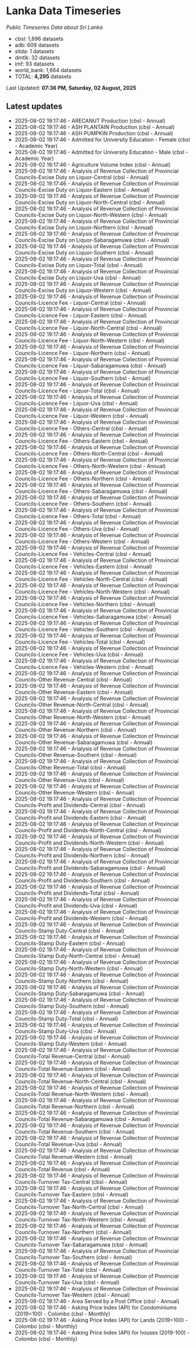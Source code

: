 # Lanka Data Timeseries
*Public Timeseries Data about Sri Lanka*

* cbsl: 1,896 datasets
* adb: 609 datasets
* sltda: 1 datasets
* dmtlk: 32 datasets
* imf: 93 datasets
* world_bank: 1,664 datasets
* TOTAL: **4,295** datasets

Last Updated: **07:36 PM, Saturday, 02 August, 2025**

## Latest updates

* 2025-08-02 19:17:46 - ARECANUT Production (cbsl - Annual)
* 2025-08-02 19:17:46 - ASH PLANTAIN Production (cbsl - Annual)
* 2025-08-02 19:17:46 - ASH PUMPKIN Production (cbsl - Annual)
* 2025-08-02 19:17:46 - Admitted for University Education - Female (cbsl - Academic Year)
* 2025-08-02 19:17:46 - Admitted for University Education - Male (cbsl - Academic Year)
* 2025-08-02 19:17:46 - Agriculture Volume Index (cbsl - Annual)
* 2025-08-02 19:17:46 - Analysis of Revenue Collection of Provincial Councils-Excise Duty on Liquor-Central (cbsl - Annual)
* 2025-08-02 19:17:46 - Analysis of Revenue Collection of Provincial Councils-Excise Duty on Liquor-Eastern (cbsl - Annual)
* 2025-08-02 19:17:46 - Analysis of Revenue Collection of Provincial Councils-Excise Duty on Liquor-North-Central (cbsl - Annual)
* 2025-08-02 19:17:46 - Analysis of Revenue Collection of Provincial Councils-Excise Duty on Liquor-North-Western (cbsl - Annual)
* 2025-08-02 19:17:46 - Analysis of Revenue Collection of Provincial Councils-Excise Duty on Liquor-Northern (cbsl - Annual)
* 2025-08-02 19:17:46 - Analysis of Revenue Collection of Provincial Councils-Excise Duty on Liquor-Sabaragamuwa (cbsl - Annual)
* 2025-08-02 19:17:46 - Analysis of Revenue Collection of Provincial Councils-Excise Duty on Liquor-Southern (cbsl - Annual)
* 2025-08-02 19:17:46 - Analysis of Revenue Collection of Provincial Councils-Excise Duty on Liquor-Total (cbsl - Annual)
* 2025-08-02 19:17:46 - Analysis of Revenue Collection of Provincial Councils-Excise Duty on Liquor-Uva (cbsl - Annual)
* 2025-08-02 19:17:46 - Analysis of Revenue Collection of Provincial Councils-Excise Duty on Liquor-Western (cbsl - Annual)
* 2025-08-02 19:17:46 - Analysis of Revenue Collection of Provincial Councils-Licence Fee - Liquor-Central (cbsl - Annual)
* 2025-08-02 19:17:46 - Analysis of Revenue Collection of Provincial Councils-Licence Fee - Liquor-Eastern (cbsl - Annual)
* 2025-08-02 19:17:46 - Analysis of Revenue Collection of Provincial Councils-Licence Fee - Liquor-North-Central (cbsl - Annual)
* 2025-08-02 19:17:46 - Analysis of Revenue Collection of Provincial Councils-Licence Fee - Liquor-North-Western (cbsl - Annual)
* 2025-08-02 19:17:46 - Analysis of Revenue Collection of Provincial Councils-Licence Fee - Liquor-Northern (cbsl - Annual)
* 2025-08-02 19:17:46 - Analysis of Revenue Collection of Provincial Councils-Licence Fee - Liquor-Sabaragamuwa (cbsl - Annual)
* 2025-08-02 19:17:46 - Analysis of Revenue Collection of Provincial Councils-Licence Fee - Liquor-Southern (cbsl - Annual)
* 2025-08-02 19:17:46 - Analysis of Revenue Collection of Provincial Councils-Licence Fee - Liquor-Total (cbsl - Annual)
* 2025-08-02 19:17:46 - Analysis of Revenue Collection of Provincial Councils-Licence Fee - Liquor-Uva (cbsl - Annual)
* 2025-08-02 19:17:46 - Analysis of Revenue Collection of Provincial Councils-Licence Fee - Liquor-Western (cbsl - Annual)
* 2025-08-02 19:17:46 - Analysis of Revenue Collection of Provincial Councils-Licence Fee - Others-Central (cbsl - Annual)
* 2025-08-02 19:17:46 - Analysis of Revenue Collection of Provincial Councils-Licence Fee - Others-Eastern (cbsl - Annual)
* 2025-08-02 19:17:46 - Analysis of Revenue Collection of Provincial Councils-Licence Fee - Others-North-Central (cbsl - Annual)
* 2025-08-02 19:17:46 - Analysis of Revenue Collection of Provincial Councils-Licence Fee - Others-North-Western (cbsl - Annual)
* 2025-08-02 19:17:46 - Analysis of Revenue Collection of Provincial Councils-Licence Fee - Others-Northern (cbsl - Annual)
* 2025-08-02 19:17:46 - Analysis of Revenue Collection of Provincial Councils-Licence Fee - Others-Sabaragamuwa (cbsl - Annual)
* 2025-08-02 19:17:46 - Analysis of Revenue Collection of Provincial Councils-Licence Fee - Others-Southern (cbsl - Annual)
* 2025-08-02 19:17:46 - Analysis of Revenue Collection of Provincial Councils-Licence Fee - Others-Total (cbsl - Annual)
* 2025-08-02 19:17:46 - Analysis of Revenue Collection of Provincial Councils-Licence Fee - Others-Uva (cbsl - Annual)
* 2025-08-02 19:17:46 - Analysis of Revenue Collection of Provincial Councils-Licence Fee - Others-Western (cbsl - Annual)
* 2025-08-02 19:17:46 - Analysis of Revenue Collection of Provincial Councils-Licence Fee - Vehicles-Central (cbsl - Annual)
* 2025-08-02 19:17:46 - Analysis of Revenue Collection of Provincial Councils-Licence Fee - Vehicles-Eastern (cbsl - Annual)
* 2025-08-02 19:17:46 - Analysis of Revenue Collection of Provincial Councils-Licence Fee - Vehicles-North-Central (cbsl - Annual)
* 2025-08-02 19:17:46 - Analysis of Revenue Collection of Provincial Councils-Licence Fee - Vehicles-North-Western (cbsl - Annual)
* 2025-08-02 19:17:46 - Analysis of Revenue Collection of Provincial Councils-Licence Fee - Vehicles-Northern (cbsl - Annual)
* 2025-08-02 19:17:46 - Analysis of Revenue Collection of Provincial Councils-Licence Fee - Vehicles-Sabaragamuwa (cbsl - Annual)
* 2025-08-02 19:17:46 - Analysis of Revenue Collection of Provincial Councils-Licence Fee - Vehicles-Southern (cbsl - Annual)
* 2025-08-02 19:17:46 - Analysis of Revenue Collection of Provincial Councils-Licence Fee - Vehicles-Total (cbsl - Annual)
* 2025-08-02 19:17:46 - Analysis of Revenue Collection of Provincial Councils-Licence Fee - Vehicles-Uva (cbsl - Annual)
* 2025-08-02 19:17:46 - Analysis of Revenue Collection of Provincial Councils-Licence Fee - Vehicles-Western (cbsl - Annual)
* 2025-08-02 19:17:46 - Analysis of Revenue Collection of Provincial Councils-Other Revenue-Central (cbsl - Annual)
* 2025-08-02 19:17:46 - Analysis of Revenue Collection of Provincial Councils-Other Revenue-Eastern (cbsl - Annual)
* 2025-08-02 19:17:46 - Analysis of Revenue Collection of Provincial Councils-Other Revenue-North-Central (cbsl - Annual)
* 2025-08-02 19:17:46 - Analysis of Revenue Collection of Provincial Councils-Other Revenue-North-Western (cbsl - Annual)
* 2025-08-02 19:17:46 - Analysis of Revenue Collection of Provincial Councils-Other Revenue-Northern (cbsl - Annual)
* 2025-08-02 19:17:46 - Analysis of Revenue Collection of Provincial Councils-Other Revenue-Sabaragamuwa (cbsl - Annual)
* 2025-08-02 19:17:46 - Analysis of Revenue Collection of Provincial Councils-Other Revenue-Southern (cbsl - Annual)
* 2025-08-02 19:17:46 - Analysis of Revenue Collection of Provincial Councils-Other Revenue-Total (cbsl - Annual)
* 2025-08-02 19:17:46 - Analysis of Revenue Collection of Provincial Councils-Other Revenue-Uva (cbsl - Annual)
* 2025-08-02 19:17:46 - Analysis of Revenue Collection of Provincial Councils-Other Revenue-Western (cbsl - Annual)
* 2025-08-02 19:17:46 - Analysis of Revenue Collection of Provincial Councils-Profit and Dividends-Central (cbsl - Annual)
* 2025-08-02 19:17:46 - Analysis of Revenue Collection of Provincial Councils-Profit and Dividends-Eastern (cbsl - Annual)
* 2025-08-02 19:17:46 - Analysis of Revenue Collection of Provincial Councils-Profit and Dividends-North-Central (cbsl - Annual)
* 2025-08-02 19:17:46 - Analysis of Revenue Collection of Provincial Councils-Profit and Dividends-North-Western (cbsl - Annual)
* 2025-08-02 19:17:46 - Analysis of Revenue Collection of Provincial Councils-Profit and Dividends-Northern (cbsl - Annual)
* 2025-08-02 19:17:46 - Analysis of Revenue Collection of Provincial Councils-Profit and Dividends-Sabaragamuwa (cbsl - Annual)
* 2025-08-02 19:17:46 - Analysis of Revenue Collection of Provincial Councils-Profit and Dividends-Southern (cbsl - Annual)
* 2025-08-02 19:17:46 - Analysis of Revenue Collection of Provincial Councils-Profit and Dividends-Total (cbsl - Annual)
* 2025-08-02 19:17:46 - Analysis of Revenue Collection of Provincial Councils-Profit and Dividends-Uva (cbsl - Annual)
* 2025-08-02 19:17:46 - Analysis of Revenue Collection of Provincial Councils-Profit and Dividends-Western (cbsl - Annual)
* 2025-08-02 19:17:46 - Analysis of Revenue Collection of Provincial Councils-Stamp Duty-Central (cbsl - Annual)
* 2025-08-02 19:17:46 - Analysis of Revenue Collection of Provincial Councils-Stamp Duty-Eastern (cbsl - Annual)
* 2025-08-02 19:17:46 - Analysis of Revenue Collection of Provincial Councils-Stamp Duty-North-Central (cbsl - Annual)
* 2025-08-02 19:17:46 - Analysis of Revenue Collection of Provincial Councils-Stamp Duty-North-Western (cbsl - Annual)
* 2025-08-02 19:17:46 - Analysis of Revenue Collection of Provincial Councils-Stamp Duty-Northern (cbsl - Annual)
* 2025-08-02 19:17:46 - Analysis of Revenue Collection of Provincial Councils-Stamp Duty-Sabaragamuwa (cbsl - Annual)
* 2025-08-02 19:17:46 - Analysis of Revenue Collection of Provincial Councils-Stamp Duty-Southern (cbsl - Annual)
* 2025-08-02 19:17:46 - Analysis of Revenue Collection of Provincial Councils-Stamp Duty-Total (cbsl - Annual)
* 2025-08-02 19:17:46 - Analysis of Revenue Collection of Provincial Councils-Stamp Duty-Uva (cbsl - Annual)
* 2025-08-02 19:17:46 - Analysis of Revenue Collection of Provincial Councils-Stamp Duty-Western (cbsl - Annual)
* 2025-08-02 19:17:46 - Analysis of Revenue Collection of Provincial Councils-Total Revenue-Central (cbsl - Annual)
* 2025-08-02 19:17:46 - Analysis of Revenue Collection of Provincial Councils-Total Revenue-Eastern (cbsl - Annual)
* 2025-08-02 19:17:46 - Analysis of Revenue Collection of Provincial Councils-Total Revenue-North-Central (cbsl - Annual)
* 2025-08-02 19:17:46 - Analysis of Revenue Collection of Provincial Councils-Total Revenue-North-Western (cbsl - Annual)
* 2025-08-02 19:17:46 - Analysis of Revenue Collection of Provincial Councils-Total Revenue-Northern (cbsl - Annual)
* 2025-08-02 19:17:46 - Analysis of Revenue Collection of Provincial Councils-Total Revenue-Sabaragamuwa (cbsl - Annual)
* 2025-08-02 19:17:46 - Analysis of Revenue Collection of Provincial Councils-Total Revenue-Southern (cbsl - Annual)
* 2025-08-02 19:17:46 - Analysis of Revenue Collection of Provincial Councils-Total Revenue-Uva (cbsl - Annual)
* 2025-08-02 19:17:46 - Analysis of Revenue Collection of Provincial Councils-Total Revenue-Western (cbsl - Annual)
* 2025-08-02 19:17:46 - Analysis of Revenue Collection of Provincial Councils-Total Revenue (cbsl - Annual)
* 2025-08-02 19:17:46 - Analysis of Revenue Collection of Provincial Councils-Turnover Tax-Central (cbsl - Annual)
* 2025-08-02 19:17:46 - Analysis of Revenue Collection of Provincial Councils-Turnover Tax-Eastern (cbsl - Annual)
* 2025-08-02 19:17:46 - Analysis of Revenue Collection of Provincial Councils-Turnover Tax-North-Central (cbsl - Annual)
* 2025-08-02 19:17:46 - Analysis of Revenue Collection of Provincial Councils-Turnover Tax-North-Western (cbsl - Annual)
* 2025-08-02 19:17:46 - Analysis of Revenue Collection of Provincial Councils-Turnover Tax-Northern (cbsl - Annual)
* 2025-08-02 19:17:46 - Analysis of Revenue Collection of Provincial Councils-Turnover Tax-Sabaragamuwa (cbsl - Annual)
* 2025-08-02 19:17:46 - Analysis of Revenue Collection of Provincial Councils-Turnover Tax-Southern (cbsl - Annual)
* 2025-08-02 19:17:46 - Analysis of Revenue Collection of Provincial Councils-Turnover Tax-Total (cbsl - Annual)
* 2025-08-02 19:17:46 - Analysis of Revenue Collection of Provincial Councils-Turnover Tax-Uva (cbsl - Annual)
* 2025-08-02 19:17:46 - Analysis of Revenue Collection of Provincial Councils-Turnover Tax-Western (cbsl - Annual)
* 2025-08-02 19:17:46 - Area Served by a Post Office (cbsl - Annual)
* 2025-08-02 19:17:46 - Asking Price Index (API) for Condominiums (2019=100) - Colombo (cbsl - Monthly)
* 2025-08-02 19:17:46 - Asking Price Index (API) for Lands (2019=100) - Colombo (cbsl - Monthly)
* 2025-08-02 19:17:46 - Asking Price Index (API) for houses (2019-100) - Colombo (cbsl - Monthly)